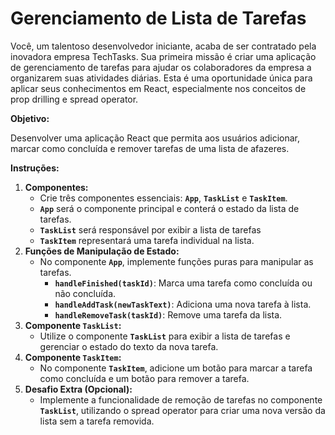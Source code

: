 # Gerenciamento de Lista de Tarefas

Você, um talentoso desenvolvedor iniciante, acaba de ser contratado pela inovadora empresa TechTasks. Sua primeira missão é criar uma aplicação de gerenciamento de tarefas para ajudar os colaboradores da empresa a organizarem suas atividades diárias. Esta é uma oportunidade única para aplicar seus conhecimentos em React, especialmente nos conceitos de prop drilling e spread operator.

**Objetivo:**

Desenvolver uma aplicação React que permita aos usuários adicionar, marcar como concluída e remover tarefas de uma lista de afazeres.

**Instruções:**

1. **Componentes:**
    - Crie três componentes essenciais: **`App`**, **`TaskList`** e **`TaskItem`**.
    - **`App`** será o componente principal e conterá o estado da lista de tarefas.
    - **`TaskList`** será responsável por exibir a lista de tarefas
    - **`TaskItem`** representará uma tarefa individual na lista.
2. **Funções de Manipulação de Estado:**
    - No componente **`App`**, implemente funções puras para manipular as tarefas.
        - **`handleFinished(taskId)`**: Marca uma tarefa como concluída ou não concluída.
        - **`handleAddTask(newTaskText)`**: Adiciona uma nova tarefa à lista.
        - **`handleRemoveTask(taskId)`**: Remove uma tarefa da lista.
3. **Componente `TaskList`:**
    - Utilize o componente **`TaskList`** para exibir a lista de tarefas e gerenciar o estado do texto da nova tarefa.
4. **Componente `TaskItem`:**
    - No componente **`TaskItem`**, adicione um botão para marcar a tarefa como concluída e um botão para remover a tarefa.
5. **Desafio Extra (Opcional):**
    - Implemente a funcionalidade de remoção de tarefas no componente **`TaskList`**, utilizando o spread operator para criar uma nova versão da lista sem a tarefa removida.